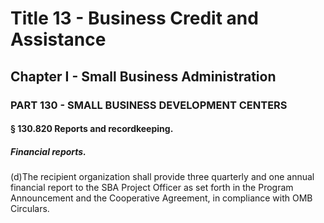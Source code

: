 
# Title 13 - Business Credit and Assistance
## Chapter I - Small Business Administration
### PART 130 - SMALL BUSINESS DEVELOPMENT CENTERS
#### § 130.820 Reports and recordkeeping.
##### Financial reports.

(d)The recipient organization shall provide three quarterly and one annual financial report to the SBA Project Officer as set forth in the Program Announcement and the Cooperative Agreement, in compliance with OMB Circulars.

